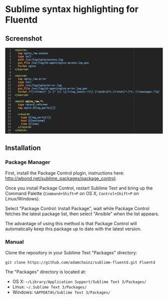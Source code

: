 Sublime syntax highlighting for Fluentd
=======================================

## Screenshot

![Screenshot](/screenshot.png?raw=true)

## Installation

### Package Manager

First, install the Package Control plugin, instructions here: http://wbond.net/sublime_packages/package_control.

Once you install Package Control, restart Sublime Text and bring up the Command Palette (`Command+Shift+P` on OS X, `Control+Shift+P` on Linux/Windows).

Select "Package Control: Install Package", wait while Package Control fetches the latest package list, then select "Ansible" when the list appears.

The advantage of using this method is that Package Control will automatically keep this package up to date with the latest version.

### Manual

Clone the repository in your Sublime Text "Packages" directory:

    git clone https://github.com/adamchainz/sublime-fluentd.git Fluentd

The "Packages" directory is located at:

* OS X:
    `~/Library/Application Support/Sublime Text 3/Packages/`
* Linux:
    `~/.Sublime Text 3/Packages/`
* Windows:
    `%APPDATA%/Sublime Text 3/Packages/`
